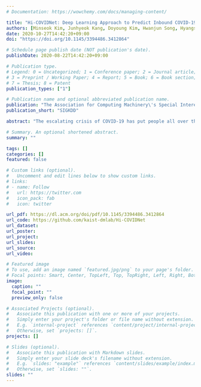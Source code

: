 ```yaml
---
# Documentation: https://wowchemy.com/docs/managing-content/

title: "Hi-COVIDNet: Deep Learning Approach to Predict Inbound COVID-19 Patients and Case Study in South Korea"
authors: [Minseok Kim, Junhyeok Kang, Doyoung Kim, Hwanjun Song, Hyangsuk Min, Youngeun Nam, Dongmin Park, Jae-Gil Lee]
date: 2020-10-27T14:42:20+09:00
doi: "https://doi.org/10.1145/3394486.3412864"

# Schedule page publish date (NOT publication's date).
publishDate: 2020-08-22T14:42:20+09:00

# Publication type.
# Legend: 0 = Uncategorized; 1 = Conference paper; 2 = Journal article;
# 3 = Preprint / Working Paper; 4 = Report; 5 = Book; 6 = Book section;
# 7 = Thesis; 8 = Patent
publication_types: ["1"]

# Publication name and optional abbreviated publication name.
publication: "The Association for Computing Machinery\'s Special Interest Group on Knowledge Discovery and Data Mining"
publication_short: "SIGKDD"

abstract: "The escalating crisis of COVID-19 has put people all over the world in danger. Owing to the high contagion rate of the virus, COVID-19 cases continue to increase globally. To further suppress the threat of the COVID-19 pandemic and minimize its damage, it is imperative that each country monitors inbound travelers. Moreover, given that resources for quarantine are often limited, they must be carefully allocated. In this paper, to aid in such allocation by predicting the number of inbound COVID-19 cases, we propose Hi-COVIDNet, which takes advantage of the geographic hierarchy. Hi-COVIDNet is based on a neural network with two-level components, namely, country-level and continent-level encoders, which understand the complex relationships among foreign countries and derive their respective contagion risk to the destination country. An in-depth case study in South Korea with real-world COVID-19 datasets confirmed the effectiveness and practicality of Hi-COVIDNet."

# Summary. An optional shortened abstract.
summary: ""

tags: []
categories: []
featured: false

# Custom links (optional).
#   Uncomment and edit lines below to show custom links.
# links:
# - name: Follow
#   url: https://twitter.com
#   icon_pack: fab
#   icon: twitter

url_pdf: https://dl.acm.org/doi/pdf/10.1145/3394486.3412864
url_code: https://github.com/kaist-dmlab/Hi-COVIDNet 
url_dataset:
url_poster:
url_project:
url_slides:
url_source:
url_video:

# Featured image
# To use, add an image named `featured.jpg/png` to your page's folder. 
# Focal points: Smart, Center, TopLeft, Top, TopRight, Left, Right, BottomLeft, Bottom, BottomRight.
image:
  caption: ""
  focal_point: ""
  preview_only: false

# Associated Projects (optional).
#   Associate this publication with one or more of your projects.
#   Simply enter your project's folder or file name without extension.
#   E.g. `internal-project` references `content/project/internal-project/index.md`.
#   Otherwise, set `projects: []`.
projects: []

# Slides (optional).
#   Associate this publication with Markdown slides.
#   Simply enter your slide deck's filename without extension.
#   E.g. `slides: "example"` references `content/slides/example/index.md`.
#   Otherwise, set `slides: ""`.
slides: ""
---
```

